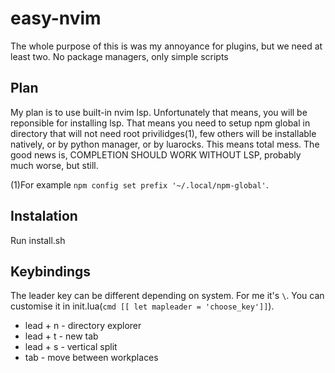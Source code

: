 # easy-nvim

The whole purpose of this is was my annoyance for plugins, but we need at least two.
No package managers, only simple scripts

## Plan

My plan is to use built-in nvim lsp. Unfortunately that means, you will be reponsible for installing lsp.
That means you need to setup npm global in directory that will not need root privilidges(1), few others will be installable natively, or by python manager,
or by luarocks. This means total mess. The good news is, COMPLETION SHOULD WORK WITHOUT LSP, probably much worse, but still.

(1)For example `npm config set prefix '~/.local/npm-global'`.

## Instalation

Run install.sh

## Keybindings

The leader key can be different depending on system. For me it's `\`. You can customise it in init.lua(`cmd [[ let mapleader = 'choose_key']]`).

* lead + n - directory explorer 
* lead + t - new tab
* lead + s - vertical split
* tab - move between workplaces
